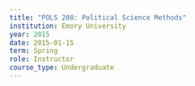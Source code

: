 ```yaml
---
title: "POLS 208: Political Science Methods"
institution: Emory University
year: 2015
date: 2015-01-15
term: Spring
role: Instructor
course_type: Undergraduate
---
```


